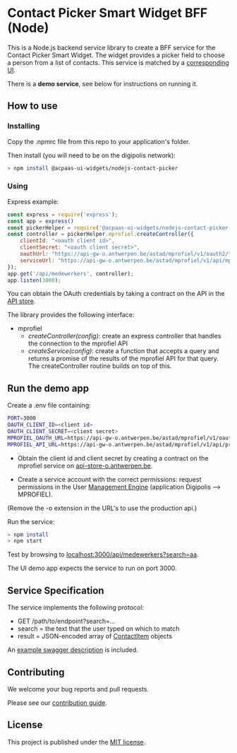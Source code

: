 # Contact Picker Smart Widget BFF (Node)

This is a Node.js backend service library to create a BFF service for the Contact Picker Smart Widget. The widget provides a picker field to choose a person from a list of contacts. This service is matched by a [corresponding UI](https://github.com/digipolisantwerp/contact-picker_widget_angular).

There is a **demo service**, see below for instructions on running it.

## How to use

### Installing

Copy the .npmrc file from this repo to your application's folder.

Then install (you will need to be on the digipolis network):

```sh
> npm install @acpaas-ui-widgets/nodejs-contact-picker
```

### Using

Express example:

```js
const express = require('express');
const app = express()
const pickerHelper = require('@acpaas-ui-widgets/nodejs-contact-picker');
const controller = pickerHelper.mprofiel.createController({
    clientId: "<oauth client id>",
    clientSecret: "<oauth client secret>",
    oauthUrl: "https://api-gw-o.antwerpen.be/astad/mprofiel/v1/oauth2/token",
    serviceUrl: "https://api-gw-o.antwerpen.be/astad/mprofiel/v1/api/mprofiel"
});
app.get('/api/medewerkers', controller);
app.listen(3000);
```

You can obtain the OAuth credentials by taking a contract on the API in the [API store](https://api-store-o.antwerpen.be).

The library provides the following interface:

- mprofiel
  - *createController(config)*: create an express controller that handles the connection to the mprofiel API
  - *createService(config)*: create a function that accepts a query and returns a promise of the results of the mprofiel API for that query. The createController routine builds on top of this.

## Run the demo app

Create a .env file containing:

```sh
PORT=3000
OAUTH_CLIENT_ID=<client id>
OAUTH_CLIENT_SECRET=<client secret>
MPROFIEL_OAUTH_URL=https://api-gw-o.antwerpen.be/astad/mprofiel/v1/oauth2/token
MPROFIEL_API_URL=https://api-gw-o.antwerpen.be/astad/mprofiel/v1/api/profiles
```

* Obtain the client id and client secret by creating a contract on the mprofiel service on [api-store-o.antwerpen.be](https://api-store-o.antwerpen.be).

* Create a service account with the correct permissions: request permissions in the User [Management Engine](https://um.antwerpen.be/) (application Digipolis --> MPROFIEL).


(Remove the -o extension in the URL's to use the production api.)

Run the service:

```sh
> npm install
> npm start
```

Test by browsing to [localhost:3000/api/medewerkers?search=aa](http://localhost:3000/api/medewerkers?search=aa).

The UI demo app expects the service to run on port 3000.

## Service Specification

The service implements the following protocol:

- GET /path/to/endpoint?search=...
- search = the text that the user typed on which to match
- result = JSON-encoded array of [ContactItem](src/mprofiel/types.ts) objects

An [example swagger description](swagger-example.json) is included.

## Contributing

We welcome your bug reports and pull requests.

Please see our [contribution guide](CONTRIBUTING.md).

## License

This project is published under the [MIT license](LICENSE.md).
